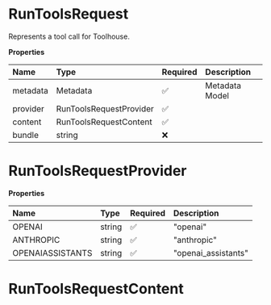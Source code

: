 # RunToolsRequest

Represents a tool call for Toolhouse.

**Properties**

| Name     | Type                    | Required | Description    |
| :------- | :---------------------- | :------- | :------------- |
| metadata | Metadata                | ✅       | Metadata Model |
| provider | RunToolsRequestProvider | ✅       |                |
| content  | RunToolsRequestContent  | ✅       |                |
| bundle   | string                  | ❌       |                |

# RunToolsRequestProvider

**Properties**

| Name             | Type   | Required | Description         |
| :--------------- | :----- | :------- | :------------------ |
| OPENAI           | string | ✅       | "openai"            |
| ANTHROPIC        | string | ✅       | "anthropic"         |
| OPENAIASSISTANTS | string | ✅       | "openai_assistants" |

# RunToolsRequestContent

<!-- This file was generated by liblab | https://liblab.com/ -->
